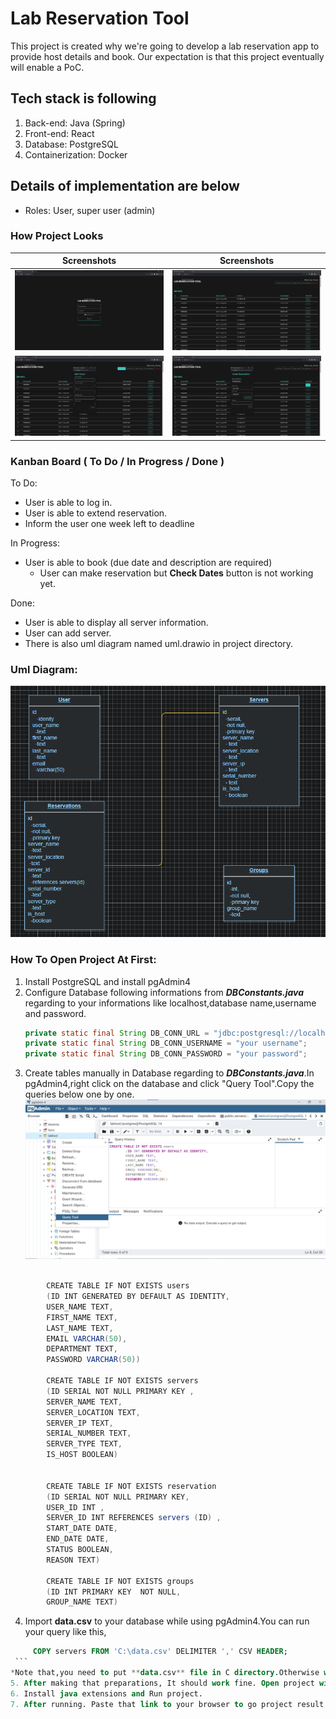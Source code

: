 
# Lab Reservation Tool

This project is created why we're going to develop a lab reservation app to provide host details and book. Our expectation is that this project eventually will enable a PoC. 

## Tech stack is following
1. Back-end: Java (Spring)
2. Front-end: React
3. Database: PostgreSQL
4. Containerization: Docker

## Details of implementation are below
- Roles: User, super user (admin)

### How Project Looks

	
Screenshots           |  Screenshots 
:-------------------------:|:-------------------------:
![s1](Screenshots/index.png)  |  ![s2](Screenshots/servers.png)
![s3](Screenshots/add_server.png)  |  ![s4](Screenshots/create_reservation.png)

### Kanban Board ( To Do / In Progress / Done )

To Do:
* User is able to log in.
* User is able to extend reservation.
* Inform the user one week left to deadline

In Progress:
* User is able to book (due date and description are required)
  * User can make reservation but **Check Dates** button is not working yet.

Done:
* User is able to display all server information.
* User can add server.
* There is also uml diagram named uml.drawio in project directory.


### Uml Diagram:
![uml](Screenshots/uml.png)


### How To Open Project At First:
1. Install PostgreSQL and install pgAdmin4 
2. Configure Database following informations from ***DBConstants.java*** regarding to your informations like localhost,database name,username and password.
    ```java
    private static final String DB_CONN_URL = "jdbc:postgresql://localhost:5432/your database name";
    private static final String DB_CONN_USERNAME = "your username";
    private static final String DB_CONN_PASSWORD = "your password";
    ```
  3. Create tables manually in Database regarding to ***DBConstants.java***.In pgAdmin4,right click on the database and click "Query Tool".Copy the queries below one by one.
  ![s5](Screenshots/query.png)
```java
      
        CREATE TABLE IF NOT EXISTS users
        (ID INT GENERATED BY DEFAULT AS IDENTITY,
        USER_NAME TEXT,
        FIRST_NAME TEXT,
        LAST_NAME TEXT,
        EMAIL VARCHAR(50),
        DEPARTMENT TEXT,
        PASSWORD VARCHAR(50))

        CREATE TABLE IF NOT EXISTS servers
        (ID SERIAL NOT NULL PRIMARY KEY ,
        SERVER_NAME TEXT,
        SERVER_LOCATION TEXT,
        SERVER_IP TEXT,
        SERIAL_NUMBER TEXT,
        SERVER_TYPE TEXT,
        IS_HOST BOOLEAN)


        CREATE TABLE IF NOT EXISTS reservation
        (ID SERIAL NOT NULL PRIMARY KEY,
        USER_ID INT ,
        SERVER_ID INT REFERENCES servers (ID) ,
        START_DATE DATE,
        END_DATE DATE,
        STATUS BOOLEAN,
        REASON TEXT)

        CREATE TABLE IF NOT EXISTS groups
        (ID INT PRIMARY KEY  NOT NULL,
        GROUP_NAME TEXT)
   ```
   
   4. Import **data.csv** to your database while using pgAdmin4.You can run your query like this,
   ```SQL
        COPY servers FROM 'C:\data.csv' DELIMITER ',' CSV HEADER;
    ```
   *Note that,you need to put **data.csv** file in C directory.Otherwise when you try to run your query it will possibly say that permission denied.So **data.csv** need to be in C directory.
   5. After making that preparations, It should work fine. Open project with any code editor like **Visual Studio Code** or **IntelliJ IDEA**.
   6. Install java extensions and Run project.
   7. After running. Paste that link to your browser to go project result: http://localhost:your number/ (in this case,my localhost is 9090.You can change whatever you want.)